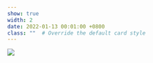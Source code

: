 ```yaml
---
show: true
width: 2
date: 2022-01-13 00:01:00 +0800
class: ""  # Override the default card style
---
```

<div>
<img src="{{ 'assets/logo/logo_Leip.png' | relative_url }}" class="img-fluid rounded" >
</div>
